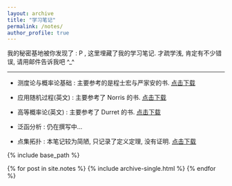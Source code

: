 ```yaml
---
layout: archive
title: "学习笔记"
permalink: /notes/
author_profile: true
---
```





我的秘密基地被你发现了 : P , 这里埋藏了我的学习笔记. 才疏学浅, 肯定有不少错误, 请用邮件告诉我吧 ^_^


***********


- 测度论与概率论基础 : 主要参考的是程士宏与严家安的书. [点击下载](http://hehancn.github.io/files/mtp.pdf)

- 应用随机过程(英文) : 主要参考了 Norris 的书. [点击下载](http://hehancn.github.io/files/asc.pdf)

- 高等概率论(英文) : 主要参考了 Durret 的书. [点击下载](http://hehancn.github.io/files/pt.pdf)

- 泛函分析 :  仍在撰写中...

- 点集拓扑 :  本笔记较为简陋, 只记录了定义定理, 没有证明.  [点击下载](http://hehancn.github.io/files/gt.pdf)

 

{% include base_path %}

{% for post in site.notes %}
  {% include archive-single.html %}
{% endfor %}
